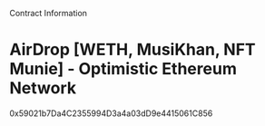 Contract Information

# AirDrop [WETH, MusiKhan, NFT Munie] - Optimistic Ethereum Network

0x59021b7Da4C2355994D3a4a03dD9e4415061C856
